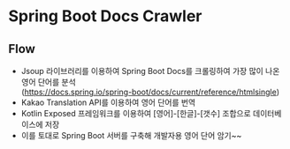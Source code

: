 # Spring Boot Docs Crawler

## Flow
- Jsoup 라이브러리를 이용하여 Spring Boot Docs를 크롤링하여 가장 많이 나온 영어 단어를 분석  
  (https://docs.spring.io/spring-boot/docs/current/reference/htmlsingle)
- Kakao Translation API를 이용하여 영어 단어를 번역
- Kotlin Exposed 프레임워크를 이용하여 [영어]-[한글]-[갯수] 조합으로 데이터베이스에 저장
- 이를 토대로 Spring Boot 서버를 구축해 개발자용 영어 단어 암기~~

